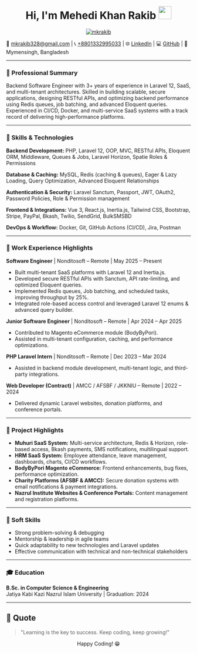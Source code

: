 <h1 align="center">Hi, I'm Mehedi Khan Rakib <img src="https://media.giphy.com/media/hvRJCLFzcasrR4ia7z/giphy.gif" width="35"></h1>
<p align="center">
  <a href="https://github.com/DenverCoder1/readme-typing-svg">
    <img src="https://readme-typing-svg.herokuapp.com?lines=Backend+Software+Engineer;Expert+in+Laravel+12,+SaaS+&+APIs;Experienced+in+Performance+Optimization&center=true&width=500&height=50" alt="mkrakib">
  </a>
</p>

📧 <a href="mailto:mkrakib328@gmail.com">mkrakib328@gmail.com</a> | 📞 <a href="tel:+8801332995033">+8801332995033</a> | 🌐 <a href="https://www.linkedin.com/in/mehedi-khan-mkr/">LinkedIn</a> | 💻 <a href="https://github.com/rakib8799">GitHub</a> | 📍 Mymensingh, Bangladesh

---

### 🧠 Professional Summary

Backend Software Engineer with 3+ years of experience in Laravel 12, SaaS, and multi-tenant architectures. Skilled in building scalable, secure applications, designing RESTful APIs, and optimizing backend performance using Redis queues, job batching, and advanced Eloquent queries. Experienced in CI/CD, Docker, and multi-service SaaS systems with a track record of delivering high-performance platforms.

---

### 🚀 Skills & Technologies

**Backend Development:** PHP, Laravel 12, OOP, MVC, RESTful APIs, Eloquent ORM, Middleware, Queues & Jobs, Laravel Horizon, Spatie Roles & Permissions  

**Database & Caching:** MySQL, Redis (caching & queues), Eager & Lazy Loading, Query Optimization, Advanced Eloquent Relationships  

**Authentication & Security:** Laravel Sanctum, Passport, JWT, OAuth2, Password Policies, Role & Permission management  

**Frontend & Integrations:** Vue 3, React.js, Inertia.js, Tailwind CSS, Bootstrap, Stripe, PayPal, Bkash, Twilio, SendGrid, BulkSMSBD  

**DevOps & Workflow:** Docker, Git, GitHub Actions (CI/CD), Jira, Postman  

---

### 💼 Work Experience Highlights

**Software Engineer** | Nonditosoft – Remote | May 2025 – Present  
- Built multi-tenant SaaS platforms with Laravel 12 and Inertia.js.  
- Developed secure RESTful APIs with Sanctum, API rate-limiting, and optimized Eloquent queries.  
- Implemented Redis queues, Job batching, and scheduled tasks, improving throughput by 25%.  
- Integrated role-based access control and leveraged Laravel 12 enums & advanced query builder.  

**Junior Software Engineer** | Nonditosoft – Remote | Apr 2024 – Apr 2025  
- Contributed to Magento eCommerce module (BodyByPori).  
- Assisted in multi-tenant configuration, caching, and performance optimizations.  

**PHP Laravel Intern** | Nonditosoft – Remote | Dec 2023 – Mar 2024  
- Assisted in backend module development, multi-tenant logic, and third-party integrations.  

**Web Developer (Contract)** | AMCC / AFSBF / JKKNIU – Remote | 2022 – 2024  
- Delivered dynamic Laravel websites, donation platforms, and conference portals.  

---

### 🚀 Project Highlights

- **Muhuri SaaS System:** Multi-service architecture, Redis & Horizon, role-based access, Bkash payments, SMS notifications, multilingual support.  
- **HRM SaaS System:** Employee attendance, leave management, dashboards, charts, CI/CD workflows.  
- **BodyByPori Magento eCommerce:** Frontend enhancements, bug fixes, performance optimization.  
- **Charity Platforms (AFSBF & AMCC):** Secure donation systems with email notifications & payment integrations.  
- **Nazrul Institute Websites & Conference Portals:** Content management and registration platforms.  

---

### 🌟 Soft Skills

- Strong problem-solving & debugging  
- Mentorship & leadership in agile teams  
- Quick adaptability to new technologies and Laravel updates  
- Effective communication with technical and non-technical stakeholders  

---

### 🎓 Education

**B.Sc. in Computer Science & Engineering**  
Jatiya Kabi Kazi Nazrul Islam University | Graduation: 2024  

---

## 💬 Quote

> "Learning is the key to success. Keep coding, keep growing!"  

<p align="center">Happy Coding! 😁</p>
